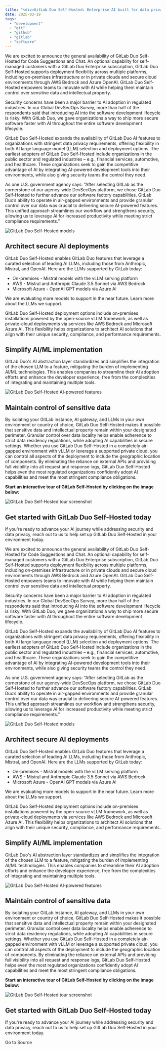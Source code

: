 ```yaml
---
title: "<div>GitLab Duo Self-Hosted: Enterprise AI built for data privacy</div>"
date: 2025-03-19
tags: 
  - "development"
  - "git"
  - "github"
  - "gitlab"
  - "software"
---
```


We are excited to announce the general availability of GitLab Duo Self-Hosted for Code Suggestions and Chat. An optional capability for self-managed customers with a GitLab Duo Enterprise subscription, GitLab Duo Self-Hosted supports deployment flexibility across multiple platforms, including on-premises infrastructure or in private clouds and secure cloud environments through AWS Bedrock and Azure OpenAI. GitLab Duo Self-Hosted empowers teams to innovate with AI while helping them maintain control over sensitive data and intellectual property.

Security concerns have been a major barrier to AI adoption in regulated industries. In our Global DevSecOps Survey, more than half of the respondents said that introducing AI into the software development lifecycle is risky. With GitLab Duo, we gave organizations a way to ship more secure software faster with AI throughout the entire software development lifecycle.

GitLab Duo Self-Hosted expands the availability of GitLab Duo AI features to organizations with stringent data privacy requirements, offering flexibility in both AI large language model (LLM) selection and deployment options. The earliest adopters of GitLab Duo Self-Hosted include organizations in the public sector and regulated industries – e.g., financial services, automotive, and healthcare. These organizations seek to gain the competitive advantage of AI by integrating AI-powered development tools into their environments, while also giving security teams the control they need.

As one U.S. government agency says: “After selecting GitLab as the cornerstone of our agency-wide DevSecOps platform, we chose GitLab Duo Self-Hosted to further advance our software factory capabilities. GitLab Duo’s ability to operate in air-gapped environments and provide granular control over our data was crucial to delivering secure AI-powered features. This unified approach streamlines our workflow and strengthens security, allowing us to leverage AI for increased productivity while meeting strict compliance requirements.”

![GitLab Duo Self-Hosted models](https://images.ctfassets.net/r9o86ar0p03f/3QJscp0SwNREWti3qTGb5/65b74ee1f0ae19e049bbb4dc64a13cf3/image4.png)

## Architect secure AI deployments

GitLab Duo Self-Hosted enables GitLab Duo features that leverage a curated selection of leading AI LLMs, including those from Anthropic, Mistral, and OpenAI. Here are the LLMs supported by GitLab today:

- On-premises - Mistral models with the vLLM serving platform
- AWS - Mistral and Anthropic Claude 3.5 Sonnet via AWS Bedrock
- Microsoft Azure - OpenAI GPT models via Azure AI

We are evaluating more models to support in the near future. Learn more about the LLMs we support.

GitLab Duo Self-Hosted deployment options include on-premises installations powered by the open-source vLLM framework, as well as private-cloud deployments via services like AWS Bedrock and Microsoft Azure AI. This flexibility helps organizations to architect AI solutions that align with their unique security, compliance, and performance requirements.

## Simplify AI/ML implementation

GitLab Duo's AI abstraction layer standardizes and simplifies the integration of the chosen LLM to a feature, mitigating the burden of implementing AI/ML technologies. This enables companies to streamline their AI adoption efforts and enhance the developer experience, free from the complexities of integrating and maintaining multiple tools.

![GitLab Duo Self-Hosted AI-powered features](https://images.ctfassets.net/r9o86ar0p03f/4k4FWWuW9SJL8gq86u0P9r/5b7bd0176f7abcaf21d1db48f73b7cb2/image1.png)

## Maintain control of sensitive data

By isolating your GitLab instance, AI gateway, and LLMs in your own environment or country of choice, GitLab Duo Self-Hosted makes it possible that sensitive data and intellectual property remain within your designated perimeter. Granular control over data locality helps enable adherence to strict data residency regulations, while adopting AI capabilities in secure settings. Whether you use GitLab Duo Self-Hosted in a completely air-gapped environment with vLLM or leverage a supported private cloud, you can control all aspects of the deployment to include the geographic location of components. By eliminating the reliance on external APIs and providing full visibility into all request and response logs, GitLab Duo Self-Hosted helps even the most regulated organizations confidently adopt AI capabilities and meet the most stringent compliance obligations.

**Start an interactive tour of GitLab Self-Hosted by clicking on the image below:**

![GitLab Duo Self-Hosted tour screenshot](https://images.ctfassets.net/r9o86ar0p03f/2VpxB3n1RmKvOYYuWWc41G/71de49c5aba30e07e6d93b00aa086eef/Screenshot_2025-02-20_at_7.00.34_AM.png)

## Get started with GitLab Duo Self-Hosted today

If you're ready to advance your AI journey while addressing security and data privacy, reach out to us to help set up GitLab Duo Self-Hosted in your environment today.

We are excited to announce the general availability of GitLab Duo Self-Hosted for Code Suggestions and Chat. An optional capability for self-managed customers with a GitLab Duo Enterprise subscription, GitLab Duo Self-Hosted supports deployment flexibility across multiple platforms, including on-premises infrastructure or in private clouds and secure cloud environments through AWS Bedrock and Azure OpenAI. GitLab Duo Self-Hosted empowers teams to innovate with AI while helping them maintain control over sensitive data and intellectual property.

Security concerns have been a major barrier to AI adoption in regulated industries. In our Global DevSecOps Survey, more than half of the respondents said that introducing AI into the software development lifecycle is risky. With GitLab Duo, we gave organizations a way to ship more secure software faster with AI throughout the entire software development lifecycle.

GitLab Duo Self-Hosted expands the availability of GitLab Duo AI features to organizations with stringent data privacy requirements, offering flexibility in both AI large language model (LLM) selection and deployment options. The earliest adopters of GitLab Duo Self-Hosted include organizations in the public sector and regulated industries – e.g., financial services, automotive, and healthcare. These organizations seek to gain the competitive advantage of AI by integrating AI-powered development tools into their environments, while also giving security teams the control they need.

As one U.S. government agency says: “After selecting GitLab as the cornerstone of our agency-wide DevSecOps platform, we chose GitLab Duo Self-Hosted to further advance our software factory capabilities. GitLab Duo’s ability to operate in air-gapped environments and provide granular control over our data was crucial to delivering secure AI-powered features. This unified approach streamlines our workflow and strengthens security, allowing us to leverage AI for increased productivity while meeting strict compliance requirements.”

![GitLab Duo Self-Hosted models](https://images.ctfassets.net/r9o86ar0p03f/3QJscp0SwNREWti3qTGb5/65b74ee1f0ae19e049bbb4dc64a13cf3/image4.png)

## Architect secure AI deployments

GitLab Duo Self-Hosted enables GitLab Duo features that leverage a curated selection of leading AI LLMs, including those from Anthropic, Mistral, and OpenAI. Here are the LLMs supported by GitLab today:

- On-premises - Mistral models with the vLLM serving platform
- AWS - Mistral and Anthropic Claude 3.5 Sonnet via AWS Bedrock
- Microsoft Azure - OpenAI GPT models via Azure AI

We are evaluating more models to support in the near future. Learn more about the LLMs we support.

GitLab Duo Self-Hosted deployment options include on-premises installations powered by the open-source vLLM framework, as well as private-cloud deployments via services like AWS Bedrock and Microsoft Azure AI. This flexibility helps organizations to architect AI solutions that align with their unique security, compliance, and performance requirements.

## Simplify AI/ML implementation

GitLab Duo's AI abstraction layer standardizes and simplifies the integration of the chosen LLM to a feature, mitigating the burden of implementing AI/ML technologies. This enables companies to streamline their AI adoption efforts and enhance the developer experience, free from the complexities of integrating and maintaining multiple tools.

![GitLab Duo Self-Hosted AI-powered features](https://images.ctfassets.net/r9o86ar0p03f/4k4FWWuW9SJL8gq86u0P9r/5b7bd0176f7abcaf21d1db48f73b7cb2/image1.png)

## Maintain control of sensitive data

By isolating your GitLab instance, AI gateway, and LLMs in your own environment or country of choice, GitLab Duo Self-Hosted makes it possible that sensitive data and intellectual property remain within your designated perimeter. Granular control over data locality helps enable adherence to strict data residency regulations, while adopting AI capabilities in secure settings. Whether you use GitLab Duo Self-Hosted in a completely air-gapped environment with vLLM or leverage a supported private cloud, you can control all aspects of the deployment to include the geographic location of components. By eliminating the reliance on external APIs and providing full visibility into all request and response logs, GitLab Duo Self-Hosted helps even the most regulated organizations confidently adopt AI capabilities and meet the most stringent compliance obligations.

**Start an interactive tour of GitLab Self-Hosted by clicking on the image below:**

![GitLab Duo Self-Hosted tour screenshot](https://images.ctfassets.net/r9o86ar0p03f/2VpxB3n1RmKvOYYuWWc41G/71de49c5aba30e07e6d93b00aa086eef/Screenshot_2025-02-20_at_7.00.34_AM.png)

## Get started with GitLab Duo Self-Hosted today

If you're ready to advance your AI journey while addressing security and data privacy, reach out to us to help set up GitLab Duo Self-Hosted in your environment today.

Go to Source
